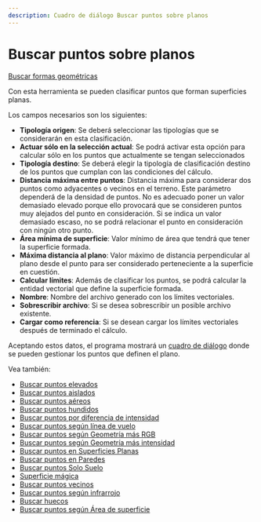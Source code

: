 ```yaml
---
description: Cuadro de diálogo Buscar puntos sobre planos
---
```


# Buscar puntos sobre planos

[Buscar formas geométricas](./)

Con esta herramienta se pueden clasificar puntos que forman superficies planas.

Los campos necesarios son los siguientes:

* **Tipología origen**: Se deberá seleccionar las tipologías que se considerarán en esta clasificación.
* **Actuar sólo en la selección actual**: Se podrá activar esta opción para calcular sólo en los puntos que actualmente se tengan seleccionados
* **Tipología destino**: Se deberá elegir la tipología de clasificación destino de los puntos que cumplan con las condiciones del cálculo.
* **Distancia máxima entre puntos**: Distancia máxima para considerar dos puntos como adyacentes o vecinos en el terreno. Este parámetro dependerá de la densidad de puntos. No es adecuado poner un valor demasiado elevado porque ello provocará que se consideren puntos muy alejados del punto en consideración. Si se indica un valor demasiado escaso, no se podrá relacionar el punto en consideración con ningún otro punto.
* **Área mínima de superficie**: Valor mínimo de área que tendrá que tener la superficie formada.
* **Máxima distancia al plano**: Valor máximo de distancia perpendicular al plano desde el punto para ser considerado perteneciente a la superficie en cuestión.
* **Calcular límites**: Además de clasificar los puntos, se podrá calcular la entidad vectorial que define la superficie formada.
* **Nombre**: Nombre del archivo generado con los límites vectoriales.
* **Sobrescribir archivo**: Si se desea sobrescribir un posible archivo existente.
* **Cargar como referencia**: Si se desean cargar los límites vectoriales después de terminado el cálculo.

Aceptando estos datos, el programa mostrará un [cuadro de diálogo](Cuadro%20de%20dialogo%20Calcular%20plano.htm) donde se pueden gestionar los puntos que definen el plano.

Vea también:

* [Buscar puntos elevados](../buscar-puntos/buscar-puntos-elevados.md)
* [Buscar puntos aislados](../buscar-puntos/buscar-puntos-aislados.md)
* [Buscar puntos aéreos](../buscar-puntos/buscar-puntos-aereos.md)
* [Buscar puntos hundidos](../buscar-puntos/buscar-puntos-hundidos.md)
* [Buscar puntos por diferencia de intensidad](../buscar-puntos/buscar-puntos-por-diferencia-de-intensidad.md)
* [Buscar puntos según línea de vuelo](../buscar-puntos/buscar-puntos-segun-linea-de-vuelo.md)
* [Buscar puntos según Geometría más RGB](../buscar-puntos/buscar-puntos-segun-geometria-mas-rgb.md)
* [Buscar puntos según Geometría más intensidad](../buscar-puntos/buscar-puntos-segun-geometria-mas-intensidad.md)
* [Buscar puntos en Superficies Planas](../buscar-puntos/buscar-puntos-en-superficies-planas.md)
* [Buscar puntos en Paredes](../buscar-puntos/buscar-puntos-en-paredes.md)
* [Buscar puntos Solo Suelo](../buscar-puntos/solo-suelo.md)
* [Superficie mágica](../buscar-puntos/superficie-magica/)
* [Buscar puntos vecinos](../buscar-puntos/buscar-vecinos.md)
* [Buscar puntos según infrarrojo](../buscar-puntos/buscar-puntos-segun-infrarrojo.md)
* [Buscar huecos](../buscar-puntos/buscar-huecos.md)
* [Buscar puntos según Área de superficie](../buscar-puntos/buscar-puntos-segun-area.md)

